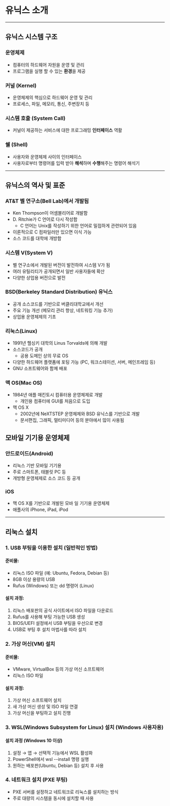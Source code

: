 # 유닉스 소개
---

## 유닉스 시스템 구조


### 운영체제

+ 컴퓨터의 하드웨어 자원을 운영 및 관리
+ 프로그램을 실행 할 수 있는 **환경**을 제공


### 커널 (Kernel)

+ 운영체제의 핵심으로 하드웨어 운영 및 관리
+ 프로세스, 파일, 메모리, 통신, 주변장치 등

### 시스템 호출 (System Call)

+ 커널이 제공하는 서비스에 대한 프로그래밍 **인터페이스** 역활

### 쉘 (Shell)

+ 사용자와 운영체제 사이의 인터페이스
+ 사용자로부터 명령어를 입력 받아 **해석**하며 **수행**해주는 명령어 해석기

---

## 유닉스의 역사 및 표준

### AT&T 벨 연구소(Bell Lab)에서 개발됨

+ Ken Thompson이 어셈블리어로 개발함
+ D. Ritchie가 C 언어로 다시 작성함
    + C 언어는 Unix를 작성하기 위한 언어로 밀접하게 관련되어 있음
+ 이론적으로 C 컴파일러만 있으면 이식 가능
+ 소스 코드를 대학에 개방함


### 시스템 V(System V)

+ 벨 연구소에서 개발된 버전이 발전하여 시스템 V가 됨
+ 여러 유틸리티가 공개되면서 일반 사용자들에 확산
+ 다양한 상업용 버전으로 발전

### BSD(Berkeley Standard Distribution) 유닉스

+ 공개 소스코드를 기반으로 버클리대학교에서 개선
+ 주요 기능 개선 (메모리 관리 향상, 네트워킹 기능 추가) 
+ 상업용 운영체제의 기초

### 리눅스(Linux)

+ 1991년 헬싱키 대학의 Linus Torvalds에 의해 개발
+ 소스코드가 공개
    + 공용 도메인 상의 무료 OS
+ 다양한 하드웨어 플랫폼에 포팅 가능 (PC, 워크스테이션, 서버, 메인프레임 등)
+ GNU 소프트웨어와 함께 배포

### 맥 OS(Mac OS)

+ 1984년 애플 매킨토시 컴퓨터용 운영체제로 개발
    + 개인용 컴퓨터에 GUI를 처음으로 도입
+ 맥 OS X
    + 2002년에 NeXTSTEP 운영체제와 BSD 유닉스를 기반으로 개발
    + 문서편집, 그래픽, 멀티미디어 등의 분야에서 많이 사용됨

## 모바일 기기용 운영체제

### 안드로이드(Android)

+ 리눅스 기반 모바일 기기용
+ 주로 스마트폰, 태블릿 PC 등
+ 개방형 운영체제로 소스 코드 등
공개

### iOS

+ 맥 OS X를 기반으로 개발된 모바
일 기기용 운영체제
+ 애플사의 iPhone, iPad, iPod

---

## 리눅스 설치

### 1. USB 부팅을 이용한 설치 (일반적인 방법)
#### 준비물:

+ 리눅스 ISO 파일 (예: Ubuntu, Fedora, Debian 등)
+ 8GB 이상 용량의 USB
+ Rufus (Windows) 또는 dd 명령어 (Linux)

#### 설치 과정:

1. 리눅스 배포판의 공식 사이트에서 ISO 파일을 다운로드
2. Rufus를 사용해 부팅 가능한 USB 생성
3. BIOS/UEFI 설정에서 USB 부팅을 우선으로 변경
4. USB로 부팅 후 설치 마법사를 따라 설치

### 2. 가상 머신(VM) 설치
#### 준비물:

+ VMware, VirtualBox 등의 가상 머신 소프트웨어
+ 리눅스 ISO 파일

#### 설치 과정:

1. 가상 머신 소프트웨어 설치
2. 새 가상 머신 생성 및 ISO 파일 연결
3. 가상 머신을 부팅하고 설치 진행

### 3. WSL(Windows Subsystem for Linux) 설치 (Windows 사용자용)
#### 설치 과정 (Windows 10 이상)

1. 설정 → 앱 → 선택적 기능에서 WSL 활성화
2. PowerShell에서 wsl --install 명령 실행
3. 원하는 배포판(Ubuntu, Debian 등) 설치 후 사용

### 4. 네트워크 설치 (PXE 부팅)

+ PXE 서버를 설정하고 네트워크로 리눅스를 설치하는 방식
+ 주로 대량의 시스템을 동시에 설치할 때 사용